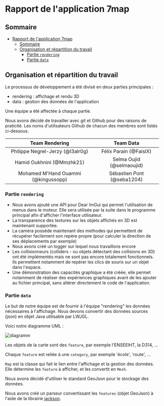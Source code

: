 # Rapport de l'application 7map

## Sommaire

- [Rapport de l'application 7map](#rapport-de-lapplication-7map)
  - [Sommaire](#sommaire)
  - [Organisation et répartition du travail](#organisation-et-répartition-du-travail)
    - [Partie ``rendering``](#partie-rendering)
    - [Partie ``data``](#partie-data)

## Organisation et répartition du travail

Le processus de développement a été divisé en deux parties principales :

- rendering : affichage et rendu 3D
- data : gestion des données de l'application

Une équipe a été affectée à chaque partie.

Nous avons décidé de travailler avec git et Github pour des raisons de praticité.
Les noms d'utilisateurs Github de chacun des membres sont listés ci-dessous.

|             Team Rendering             |         Team Data          |
| :------------------------------------: | :------------------------: |
|    Philippe Negrel-Jerzy (@l3alr0g)    |   Félix Parain (@FaislX)   |
|       Hamid Oukhnini (@Mmzhk21)        | Selma Oujid  (@selmaoujid) |
| Mohamed M'Hand Ouammi    (@kingussopp) | Sébastien Pont (@seba1204) |

### Partie ``rendering``

- Nous avons ajouté une API pour Dear ImGui qui permet l'utilisation de menus
dans le moteur. Elle sera utilisée par la suite dans le programme principal afin d'afficher l'interface utilisateur.
- La transparence des textures sur les objets affichés en 3D est maintenant supportée.
- La caméra possède maintenant des methodes qui permettent de récupérer facilement son repère propre (pour calculer la direction de ses déplacements par exemple)
- Nous avons créé un logger sur lequel nous travaillons encore
- Les collisionneurs (colliders - ou objets détectant des collisions en 3D) ont été implémentés mais ne sont pas encore totalement fonctionnels. Ils permettent notamment de repérer les clics de souris sur un objet dans l'espace.
- Une démonstration des capacités graphique a été créée, elle permet notamment de réaliser des expériences graphiques avant de les ajouter au fichier principal, sans altérer directement le code de l'application.

### Partie ``data``

Le but de notre équipe est de fournir à l'équipe "rendering" les données nécessaires à l'affichage. Nous devons convertir des données sources (json) en objet Java utilisable par LWJGL.

Voici notre diagramme UML :

![diagramm](medias/diagram_data.png)

Les objets de la carte sont des `feature`, par exemple l'ENSEEIHT, la D314, ...

Chaque `feature` est reliée à une `category`, par exemple 'école', 'route', ...

`Map` est la classe qui fait le lien entre l'affichage et la gestion des données.
Elle détermine les `feature` à afficher, et les convertit en `Mesh`.

Nous avons décidé d'utiliser le standard GeoJson pour le stockage des données.

Nous avons créé un parseur convertissant les `features` (objet GeoJson) à l'aide de la librairie [jackson](https://mvnrepository.com/artifact/com.fasterxml.jackson.core/jackson-databind).
